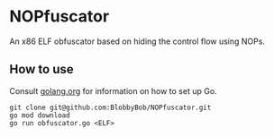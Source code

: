 # NOPfuscator

An x86 ELF obfuscator based on hiding the control flow using NOPs.

## How to use

Consult [golang.org](https://golang.org/doc/) for information on how to set up Go.

```
git clone git@github.com:BlobbyBob/NOPfuscator.git
go mod download
go run obfuscator.go <ELF>
```



